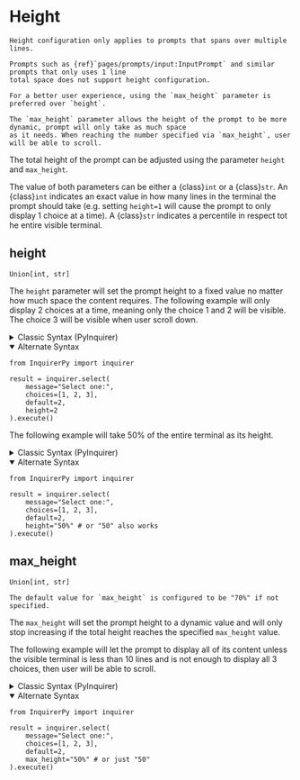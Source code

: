 # Height

```{attention}
Height configuration only applies to prompts that spans over multiple lines.

Prompts such as {ref}`pages/prompts/input:InputPrompt` and similar prompts that only uses 1 line
total space does not support height configuration.
```

```{tip}
For a better user experience, using the `max_height` parameter is preferred over `height`.

The `max_height` parameter allows the height of the prompt to be more dynamic, prompt will only take as much space
as it needs. When reaching the number specified via `max_height`, user will be able to scroll.
```

The total height of the prompt can be adjusted using the parameter `height` and `max_height`.

The value of both parameters can be either a {class}`int` or a {class}`str`. An {class}`int` indicates an exact value in how many
lines in the terminal the prompt should take (e.g. setting `height=1` will cause the prompt to only display 1 choice at a time).
A {class}`str` indicates a percentile in respect tot he entire visible terminal.

## height

```
Union[int, str]
```

The `height` parameter will set the prompt height to a fixed value no matter how much space the content requires.
The following example will only display 2 choices at a time, meaning only the choice 1 and 2 will be visible. The choice 3
will be visible when user scroll down.

<details>
  <summary>Classic Syntax (PyInquirer)</summary>

```{code-block} python
from InquirerPy import prompt

questions = [
    {
        "type": "list",
        "message": "Select one:",
        "choices": [1, 2, 3],
        "default": 2,
        "height": 2
    }
]

result = prompt(questions=questions)
```

</details>

<details open>
  <summary>Alternate Syntax</summary>

```{code-block} python
from InquirerPy import inquirer

result = inquirer.select(
    message="Select one:",
    choices=[1, 2, 3],
    default=2,
    height=2
).execute()
```

</details>

The following example will take 50% of the entire terminal as its height.

<details>
  <summary>Classic Syntax (PyInquirer)</summary>

```{code-block} python
from InquirerPy import prompt

questions = [
    {
        "type": "list",
        "message": "Select one:",
        "choices": [1, 2, 3],
        "default": 2,
        "height": "50%" # or "50" also works
    }
]

result = prompt(questions=questions)
```

</details>

<details open>
  <summary>Alternate Syntax</summary>

```{code-block} python
from InquirerPy import inquirer

result = inquirer.select(
    message="Select one:",
    choices=[1, 2, 3],
    default=2,
    height="50%" # or "50" also works
).execute()
```

</details>

## max_height

```
Union[int, str]
```

```{tip}
The default value for `max_height` is configured to be "70%" if not specified.
```

The `max_height` will set the prompt height to a dynamic value and will only stop increasing if the total height
reaches the specified `max_height` value.

The following example will let the prompt to display all of its content unless the visible terminal is less than 10 lines and
is not enough to display all 3 choices, then user will be able to scroll.

<details>
  <summary>Classic Syntax (PyInquirer)</summary>

```{code-block} python
from InquirerPy import prompt

questions = [
    {
        "type": "list",
        "message": "Select one:",
        "choices": [1, 2, 3],
        "default": 2,
        "max_height": "50%" # or just "50"
    }
]

result = prompt(questions=questions)
```

</details>

<details open>
  <summary>Alternate Syntax</summary>

```{code-block} python
from InquirerPy import inquirer

result = inquirer.select(
    message="Select one:",
    choices=[1, 2, 3],
    default=2,
    max_height="50%" # or just "50"
).execute()
```

</details>
